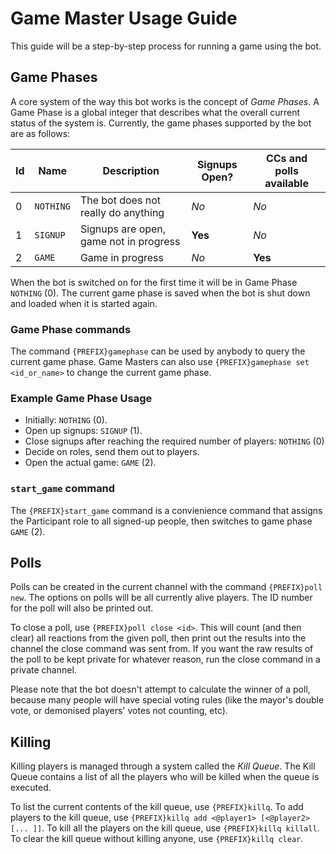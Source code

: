 # Game Master Usage Guide
This guide will be a step-by-step process for running a game using the bot.
## Game Phases
A core system of the way this bot works is the concept of *Game Phases*. A Game Phase is a global
integer that describes what the overall current status of the system is. Currently, the game phases
supported by the bot are as follows:

| Id | Name | Description | Signups Open? | CCs and polls available |
|----|------|-------------|---------------|-------------------------|
|0|`NOTHING`|The bot does not really do anything|*No*|*No*|
|1|`SIGNUP`|Signups are open, game not in progress|**Yes**|*No*|
|2|`GAME`|Game in progress|*No*|**Yes**|

When the bot is switched on for the first time it will be in Game Phase `NOTHING` (0). The current
game phase is saved when the bot is shut down and loaded when it is started again.

### Game Phase commands
The command `{PREFIX}gamephase` can be used by anybody to query the current game phase. Game Masters
can also use `{PREFIX}gamephase set <id_or_name>` to change the current game phase.

### Example Game Phase Usage
- Initially: `NOTHING` (0).
- Open up signups: `SIGNUP` (1).
- Close signups after reaching the required number of players: `NOTHING` (0)
- Decide on roles, send them out to players.
- Open the actual game: `GAME` (2).

### `start_game` command
The `{PREFIX}start_game` command is a convienience command that assigns the Participant role
to all signed-up people, then switches to game phase `GAME` (2).

## Polls
Polls can be created in the current channel with the command `{PREFIX}poll new`. The options on
polls will be all currently alive players. The ID number for the poll will also be printed out.

To close a poll, use `{PREFIX}poll close <id>`. This will count (and then clear) all reactions from
the given poll, then print out the results into the channel the close command was sent from. If you
want the raw results of the poll to be kept private for whatever reason, run the close command in a
private channel.

Please note that the bot doesn't attempt to calculate the winner of a poll, because many people will
have special voting rules (like the mayor's double vote, or demonised players' votes not counting, etc).

## Killing
Killing players is managed through a system called the *Kill Queue*. The Kill Queue contains a list
of all the players who will be killed when the queue is executed.

To list the current contents of the kill queue, use `{PREFIX}killq`. To add players to the kill queue,
use `{PREFIX}killq add <@player1> [<@player2> [... ]]`. To kill all the players on the kill queue, use
`{PREFIX}killq killall`. To clear the kill queue without killing anyone, use `{PREFIX}killq clear`.
